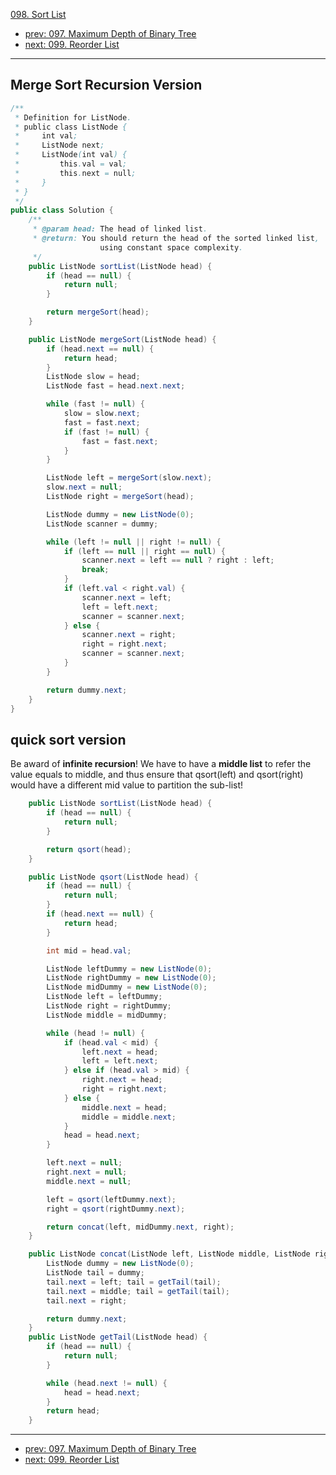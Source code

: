 [098. Sort List](http://www.lintcode.com/problem/sort-list)

- [prev: 097. Maximum Depth of Binary Tree](097-maximum-depth-of-binary-tree.md)
- [next: 099. Reorder List](099-reorder-list.md)

---

## Merge Sort Recursion Version

```java
/**
 * Definition for ListNode.
 * public class ListNode {
 *     int val;
 *     ListNode next;
 *     ListNode(int val) {
 *         this.val = val;
 *         this.next = null;
 *     }
 * }
 */ 
public class Solution {
    /**
     * @param head: The head of linked list.
     * @return: You should return the head of the sorted linked list,
                    using constant space complexity.
     */
    public ListNode sortList(ListNode head) {  
        if (head == null) {
            return null;
        }

        return mergeSort(head);
    }

    public ListNode mergeSort(ListNode head) {
        if (head.next == null) {
            return head;
        }
        ListNode slow = head;
        ListNode fast = head.next.next;

        while (fast != null) {
            slow = slow.next;
            fast = fast.next;
            if (fast != null) {
                fast = fast.next;
            }
        }

        ListNode left = mergeSort(slow.next);
        slow.next = null;
        ListNode right = mergeSort(head);

        ListNode dummy = new ListNode(0);
        ListNode scanner = dummy;

        while (left != null || right != null) {
            if (left == null || right == null) {
                scanner.next = left == null ? right : left;
                break;
            }
            if (left.val < right.val) {
                scanner.next = left;
                left = left.next;
                scanner = scanner.next;
            } else {
                scanner.next = right;
                right = right.next;
                scanner = scanner.next;
            }
        }

        return dummy.next;
    }
}
```

## quick sort version

Be award of **infinite recursion**! We have to have a **middle list** to refer the value equals to middle, and thus ensure that qsort(left) and qsort(right) would have a different mid value to partition the sub-list!

```java
    public ListNode sortList(ListNode head) {  
        if (head == null) {
            return null;
        }

        return qsort(head);
    }

    public ListNode qsort(ListNode head) {
        if (head == null) {
            return null;
        }
        if (head.next == null) {
            return head;
        }

        int mid = head.val;

        ListNode leftDummy = new ListNode(0);
        ListNode rightDummy = new ListNode(0);
        ListNode midDummy = new ListNode(0);
        ListNode left = leftDummy;
        ListNode right = rightDummy;
        ListNode middle = midDummy;

        while (head != null) {
            if (head.val < mid) {
                left.next = head;
                left = left.next;
            } else if (head.val > mid) {
                right.next = head;
                right = right.next;
            } else {
                middle.next = head;
                middle = middle.next;
            }
            head = head.next;
        }

        left.next = null;
        right.next = null;
        middle.next = null;

        left = qsort(leftDummy.next);
        right = qsort(rightDummy.next);

        return concat(left, midDummy.next, right);
    }

    public ListNode concat(ListNode left, ListNode middle, ListNode right) {
        ListNode dummy = new ListNode(0);
        ListNode tail = dummy;
        tail.next = left; tail = getTail(tail);
        tail.next = middle; tail = getTail(tail);
        tail.next = right;

        return dummy.next;
    }
    public ListNode getTail(ListNode head) {
        if (head == null) {
            return null;
        }

        while (head.next != null) {
            head = head.next;
        }
        return head;
    }
```

---

- [prev: 097. Maximum Depth of Binary Tree](097-maximum-depth-of-binary-tree.md)
- [next: 099. Reorder List](099-reorder-list.md)

